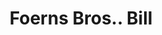 ---
doi: 10.7916/D8MG91MB
date_other: '1910'
date_other_textual: '1910'
form: printed ephemera
genre:
- Invoices
name:
- Foerns Bros.
object_in_context_url: https://biggert.cul.columbia.edu/items/view/ave_biggert_00668
subject_hierarchical_geographic:
- St. Paul, Minnesota, United States
subject_name:
- Foerns Bros.
title: Foerns Bros.. Bill
sort_title: Foerns Bros.. Bill
call_number: ave_biggert_00668
coordinates:
- 44.94416666666666,-93.0936111111111
pid: ave_biggert_00668
identifiers: ave_biggert_00668
canvas_id: ldpd:395940
permalink: "/items/ave_biggert_00668/"
layout: iiif-image-page
---